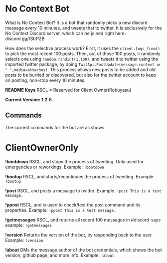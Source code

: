 # No Context Bot

What is No Context Bot? It is a bot that randomly picks a new discord message every 10 minutes, and tweets that to twitter. 
It is exclusively for the No Context Discord server, which can be joined right here: discord.gg/tStrPZB

How does the selective process work? First, it uses the `client.logs_from()` to pick the most recent 100 posts.
Then, out of those 100 posts, it randomly selects one using `random.randint(1,100)`, and tweets it to twitter using the 
imported twitter package, by doing `TwitApi.PostUpdate(message.content or " ",media=attaches)`. This process allows
new posts to be added and old posts to be burried or discovered, but also for the twitter account to keep on posting, non-stop every 10 minutes.

**README Keys**
RSCL = Reserved for Client Owner(Robuyasu)

**Current Version: 1.2.5**

## Commands
The current commands for the bot are as shows:

# __ClientOwnerOnly__
**!bootdown**
RSCL, and stops the process of tweeting. Only used for emergencies or reworkings.
Example: 
`!bootdown`

**!bootup**
RSCL, and starts/recontinues the process of tweeting. 
Example: 
`!bootup`

**!post**
RSCL, and posts a message to twitter.
Example: 
`!post This is a test message.`

**!ppost**
RSCL, and is used to check/test the post command and its properties.
Example:
`!ppost This is a test message.`

**!getmessages**
RSCL, and returns all recent 100 messages in #discord-says
example:
`!getmessages`

**!version**
Returns the version of the bot, by responding back to the user.
Example:
`!version`

**!about**
DMs the message author of the bot credentials, which shows the bot version, github page, and more info.
Example: 
`!about`

